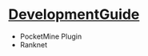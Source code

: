 # [DevelopmentGuide](https://github.com/organization/DevelopmentGuide/wiki)
* PocketMine Plugin
* Ranknet

